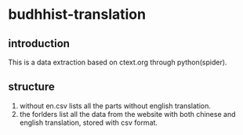 # budhhist-translation
## introduction
This is a data extraction based on ctext.org through python(spider).
## structure
1. without en.csv lists all the parts without english translation.
2. the forlders list all the data from the website with both chinese and english translation, stored with csv format.
